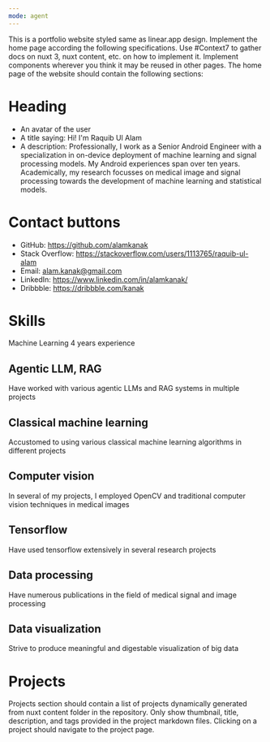 ```yaml
---
mode: agent
---
```

This is a portfolio website styled same as linear.app design. 
Implement the home page according the following specifications. Use #Context7 to gather docs on nuxt 3, nuxt content, etc. on how to implement it.
Implement components wherever you think it may be reused in other pages.
The home page of the website should contain the following sections:

# Heading
- An avatar of the user
- A title saying: Hi! I'm Raquib Ul Alam
- A description: Professionally, I work as a Senior Android Engineer with a specialization in on-device deployment of machine learning and signal processing models. My Android experiences span over ten years. Academically, my research focusses on medical image and signal processing towards the development of machine learning and statistical models.

# Contact buttons
- GitHub: https://github.com/alamkanak
- Stack Overflow: https://stackoverflow.com/users/1113765/raquib-ul-alam
- Email: alam.kanak@gmail.com
- LinkedIn: https://www.linkedin.com/in/alamkanak/
- Dribbble: https://dribbble.com/kanak

# Skills
Machine Learning
4 years experience

## Agentic LLM, RAG
Have worked with various agentic LLMs and RAG systems in multiple projects

## Classical machine learning
Accustomed to using various classical machine learning algorithms in different projects

## Computer vision
In several of my projects, I employed OpenCV and traditional computer vision techniques in medical images

## Tensorflow
Have used tensorflow extensively in several research projects

## Data processing
Have numerous publications in the field of medical signal and image processing

## Data visualization
Strive to produce meaningful and digestable visualization of big data

# Projects
Projects section should contain a list of projects dynamically generated from nuxt content folder in the repository.
Only show thumbnail, title, description, and tags provided in the project markdown files.
Clicking on a project should navigate to the project page.